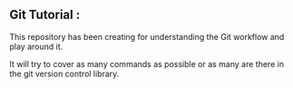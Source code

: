## Git Tutorial : 

This repository has been creating for understanding the Git workflow and play around it. 

It will try to cover as many commands as possible or as many are there in the git version control library.